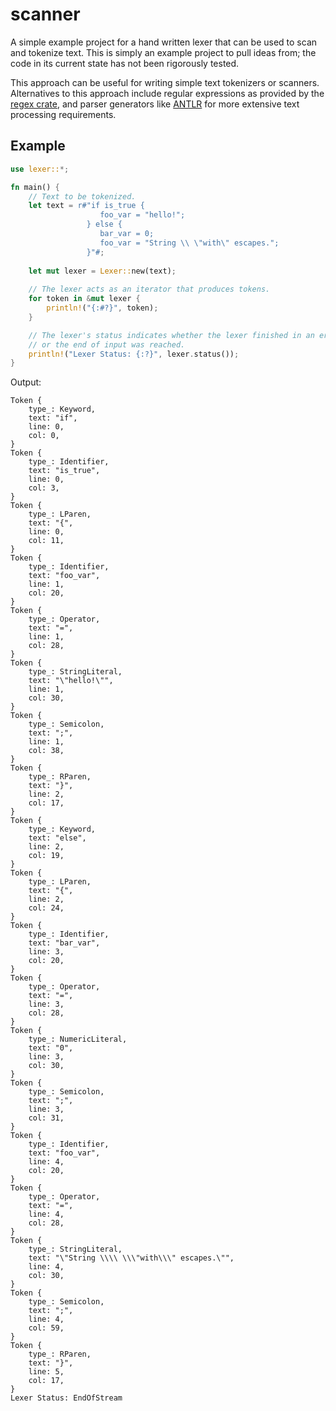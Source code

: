 # scanner
A simple example project for a hand written lexer that can be used to scan and 
tokenize text. This is simply an example project to pull ideas from; the code
in its current state has not been rigorously tested.

This approach can be useful for writing simple text tokenizers or scanners. 
Alternatives to this approach include regular expressions as provided by the 
[regex crate](https://docs.rs/regex/1.5.4/regex/), and parser generators like 
[ANTLR](https://docs.rs/antlr-rust/0.2.0/antlr_rust/) for more extensive
text processing requirements.

## Example

```rust
use lexer::*;

fn main() {
    // Text to be tokenized.
    let text = r#"if is_true {
                    foo_var = "hello!";
                 } else {
                    bar_var = 0;
                    foo_var = "String \\ \"with\" escapes.";
                 }"#;
                 
    let mut lexer = Lexer::new(text);
    
    // The lexer acts as an iterator that produces tokens.
    for token in &mut lexer {
        println!("{:#?}", token);
    }

    // The lexer's status indicates whether the lexer finished in an error state
    // or the end of input was reached.
    println!("Lexer Status: {:?}", lexer.status());
}
```

Output:

```console
Token {
    type_: Keyword,
    text: "if",
    line: 0,
    col: 0,
}
Token {
    type_: Identifier,
    text: "is_true",
    line: 0,
    col: 3,
}
Token {
    type_: LParen,
    text: "{",
    line: 0,
    col: 11,
}
Token {
    type_: Identifier,
    text: "foo_var",
    line: 1,
    col: 20,
}
Token {
    type_: Operator,
    text: "=",
    line: 1,
    col: 28,
}
Token {
    type_: StringLiteral,
    text: "\"hello!\"",
    line: 1,
    col: 30,
}
Token {
    type_: Semicolon,
    text: ";",
    line: 1,
    col: 38,
}
Token {
    type_: RParen,
    text: "}",
    line: 2,
    col: 17,
}
Token {
    type_: Keyword,
    text: "else",
    line: 2,
    col: 19,
}
Token {
    type_: LParen,
    text: "{",
    line: 2,
    col: 24,
}
Token {
    type_: Identifier,
    text: "bar_var",
    line: 3,
    col: 20,
}
Token {
    type_: Operator,
    text: "=",
    line: 3,
    col: 28,
}
Token {
    type_: NumericLiteral,
    text: "0",
    line: 3,
    col: 30,
}
Token {
    type_: Semicolon,
    text: ";",
    line: 3,
    col: 31,
}
Token {
    type_: Identifier,
    text: "foo_var",
    line: 4,
    col: 20,
}
Token {
    type_: Operator,
    text: "=",
    line: 4,
    col: 28,
}
Token {
    type_: StringLiteral,
    text: "\"String \\\\ \\\"with\\\" escapes.\"",
    line: 4,
    col: 30,
}
Token {
    type_: Semicolon,
    text: ";",
    line: 4,
    col: 59,
}
Token {
    type_: RParen,
    text: "}",
    line: 5,
    col: 17,
}
Lexer Status: EndOfStream
```
